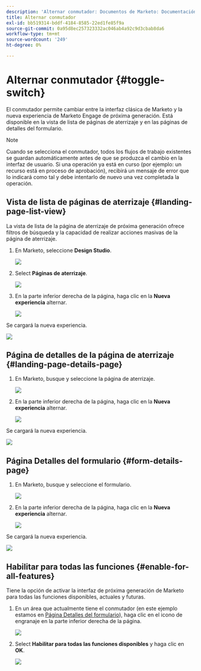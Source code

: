 ```yaml
---
description: 'Alternar conmutador: Documentos de Marketo: Documentación del producto'
title: Alternar conmutador
exl-id: bb519314-bddf-4184-8585-22ed1fe85f9a
source-git-commit: 0a95d8ec257323332ac046ab4a92c9d3cbab8da6
workflow-type: tm+mt
source-wordcount: '249'
ht-degree: 0%

---
```


# Alternar conmutador {#toggle-switch}

El conmutador permite cambiar entre la interfaz clásica de Marketo y la nueva experiencia de Marketo Engage de próxima generación. Está disponible en la vista de lista de páginas de aterrizaje y en las páginas de detalles del formulario.

>[!NOTE]
>
>Cuando se selecciona el conmutador, todos los flujos de trabajo existentes se guardan automáticamente antes de que se produzca el cambio en la interfaz de usuario. Si una operación ya está en curso (por ejemplo: un recurso está en proceso de aprobación), recibirá un mensaje de error que lo indicará como tal y debe intentarlo de nuevo una vez completada la operación.

## Vista de lista de páginas de aterrizaje {#landing-page-list-view}

La vista de lista de la página de aterrizaje de próxima generación ofrece filtros de búsqueda y la capacidad de realizar acciones masivas de la página de aterrizaje.

1. En Marketo, seleccione **Design Studio**.

   ![](assets/toggle-switch-1.png)

1. Select **Páginas de aterrizaje**.

   ![](assets/toggle-switch-2.png)

1. En la parte inferior derecha de la página, haga clic en la **Nueva experiencia** alternar.

   ![](assets/toggle-switch-3.png)

Se cargará la nueva experiencia.

![](assets/toggle-switch-4.png)

## Página de detalles de la página de aterrizaje {#landing-page-details-page}

1. En Marketo, busque y seleccione la página de aterrizaje.

   ![](assets/toggle-switch-5.png)

1. En la parte inferior derecha de la página, haga clic en la **Nueva experiencia** alternar.

   ![](assets/toggle-switch-6.png)

Se cargará la nueva experiencia.

![](assets/toggle-switch-7.png)

## Página Detalles del formulario {#form-details-page}

1. En Marketo, busque y seleccione el formulario.

   ![](assets/toggle-switch-8.png)

1. En la parte inferior derecha de la página, haga clic en la **Nueva experiencia** alternar.

   ![](assets/toggle-switch-9.png)

Se cargará la nueva experiencia.

![](assets/toggle-switch-10.png)

## Habilitar para todas las funciones {#enable-for-all-features}

Tiene la opción de activar la interfaz de próxima generación de Marketo para todas las funciones disponibles, actuales y futuras.

1. En un área que actualmente tiene el conmutador (en este ejemplo estamos en [Página Detalles del formulario](#form-details-page)), haga clic en el icono de engranaje en la parte inferior derecha de la página.

   ![](assets/toggle-switch-11.png)

1. Select **Habilitar para todas las funciones disponibles** y haga clic en **OK**.

   ![](assets/toggle-switch-12.png)
